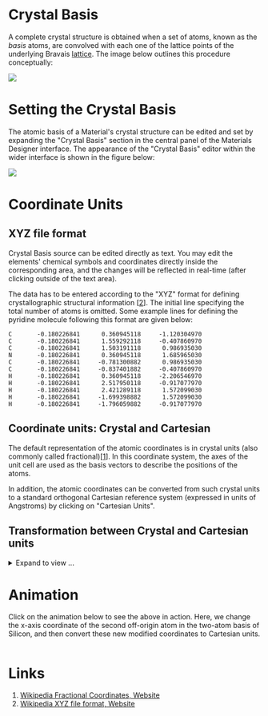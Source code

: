 <!-- TODO: consider moving the paragpraph below to source editor page -->
# Crystal Basis

A complete crystal structure is obtained when a set of atoms, known as the *basis* atoms, are convolved with each one of the lattice points of the underlying Bravais [lattice](lattice.md). The image below outlines this procedure conceptually:

<img src="/images/crystal_structure.jpg"/>

# Setting the Crystal Basis

The atomic basis of a Material's crystal structure can be edited and set by expanding the "Crystal Basis" section in the central panel of the Materials Designer interface. The appearance of the "Crystal Basis" editor within the wider interface is shown in the figure below:

<img src="/images/crystal-basis.png"/>


# Coordinate Units

## XYZ file format

Crystal Basis source can be edited directly as text. You may edit the elements' chemical symbols and coordinates directly inside the corresponding area, and the changes will be reflected in real-time (after clicking outside of the text area). 

The data has to be entered according to the "XYZ" format for defining crystallographic structural information [[2](#links)]. The initial line specifying the total number of atoms is omitted. Some example lines for defining the pyridine molecule following this format are given below:

```
C       -0.180226841      0.360945118     -1.120304970
C       -0.180226841      1.559292118     -0.407860970
C       -0.180226841      1.503191118      0.986935030
N       -0.180226841      0.360945118      1.685965030
C       -0.180226841     -0.781300882      0.986935030
C       -0.180226841     -0.837401882     -0.407860970
H       -0.180226841      0.360945118     -2.206546970
H       -0.180226841      2.517950118     -0.917077970
H       -0.180226841      2.421289118      1.572099030
H       -0.180226841     -1.699398882      1.572099030
H       -0.180226841     -1.796059882     -0.917077970
```

## Coordinate units: Crystal and Cartesian

The default representation of the atomic coordinates is in crystal units (also commonly called fractional)[[1](#links)]. In this coordinate system, the axes of the unit cell are used as the basis vectors to describe the positions of the atoms.

In addition, the atomic coordinates can be converted from such crystal units to a standard orthogonal Cartesian reference system (expressed in units of Angstroms) by clicking on "Cartesian Units".

## Transformation between Crystal and Cartesian units

<details>
  <summary>
    Expand to view ...
  </summary>

If we define the unit cell of the crystal as a parallelepiped characterized by the lengths of its edges $a$, $b$, $c$ (expressed in Angstroms) and angles between them $\alpha$, $\beta$, $\gamma$, then the transformation equation for converting a generic set of crystal coordinates $(u,v,w)$ to its corresponding Cartesian Angstrom coordinates $(x,y,z)$ can be expressed as:

$$
{\displaystyle \left[{\begin{matrix}x\\y\\z\end{matrix}}\right]=\left[{\begin{matrix}a&b\cos(\gamma )&c\cos(\beta )\\0&b\sin(\gamma )&c{\frac {\cos(\alpha )-\cos(\beta )\cos(\gamma )}{\sin(\gamma )}}\\0&0&{\frac {\Omega }{ab\sin(\gamma )}}\end{matrix}}\right]\left[{\begin{matrix}u\\v\\w\end{matrix}}\right].}
$$

The inverse procedure can be achieved through:

$$
{\displaystyle \left[{\begin{matrix}u\\v\\w\end{matrix}}\right]=\left[{\begin{matrix}{\frac {1}{a}}&-{\frac {\cos(\gamma )}{a\sin(\gamma )}}&bc{\frac {\cos(\alpha )\cos(\gamma )-\cos(\beta )}{\Omega \sin(\gamma )}}\\0&{\frac {1}{b\sin(\gamma )}}&ac{\frac {\cos(\beta )\cos(\gamma )-\cos(\alpha )}{\Omega \sin(\gamma )}}\\0&0&{\frac {ab\sin(\gamma )}{\Omega }}\end{matrix}}\right]\left[{\begin{matrix}x\\y\\z\end{matrix}}\right]}
$$

</details>

# Animation

Click on the animation below to see the above in action. Here, we change the x-axis coordinate of the second off-origin atom in the two-atom basis of Silicon, and then convert these new modified coordinates to Cartesian units.

<img data-gifffer="/images/ChangeMaterialBasis.gif" />

# Links

1. [Wikipedia Fractional Coordinates, Website](https://en.wikipedia.org/wiki/Fractional_coordinates)
2. [Wikipedia XYZ file format, Website](https://en.wikipedia.org/wiki/XYZ_file_format)

